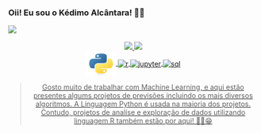 ### Oii! Eu sou o Kédimo Alcântara! 👋🏼

<div>
  
  <a href="https://www.linkedin.com/in/kédimo-alcântara-4371ab234" target="_blank"><img src="https://img.shields.io/badge/-LinkedIn-%230077B5?style=for-the-badge&logo=linkedin&logoColor=white" target="_blank"></a> 
    </div>


<div align="center">
  <a href="https://github.com/kedimo-cd">
  <img height="180em" src="https://github-readme-stats.vercel.app/api?username=kedimo-cd&show_icons=true&theme=dark&include_all_commits=true&count_private=true"/>
  <img height="150em" src="https://github-readme-stats.vercel.app/api/top-langs/?username=kedimo-cd&layout=compact&langs_count=7&theme=dark"/>
    
 <div>
  <img align="center" alt="Python" height="50" width="60" src="https://raw.githubusercontent.com/devicons/devicon/master/icons/python/python-original.svg">
  <img align="center" alt="r" height="50" width="60" 
src="https://cdn.jsdelivr.net/gh/devicons/devicon/icons/r/r-original.svg"/>
  <img align="center" alt="jupyter" height="50" width="60" 
src="https://cdn.jsdelivr.net/gh/devicons/devicon/icons/jupyter/jupyter-original.svg">
   <img align="center" alt="sql" height="50" width="60" 
src="https://cdn.jsdelivr.net/gh/devicons/devicon/icons/mysql/mysql-plain-wordmark.svg"/>
 
       
</div>
    
 
> Gosto muito de trabalhar com Machine Learning, e aqui estão presentes algums projetos de previsões incluindo os mais diversos algoritmos. A Linguagem Python é usada na maioria dos projetos. Contudo, projetos de analíse e exploração de dados utilizando linguagem R também estão por aqui! ✌🏼😁
   
    
    
